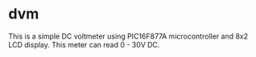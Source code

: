 # dvm
This is a simple DC voltmeter using PIC16F877A microcontroller  and 8x2 LCD display. This meter can read 0 - 30V DC.
